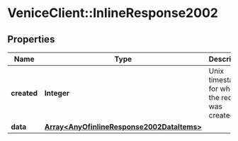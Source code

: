 # VeniceClient::InlineResponse2002

## Properties
Name | Type | Description | Notes
------------ | ------------- | ------------- | -------------
**created** | **Integer** | Unix timestamp for when the request was created | 
**data** | [**Array&lt;AnyOfinlineResponse2002DataItems&gt;**](.md) |  | 

